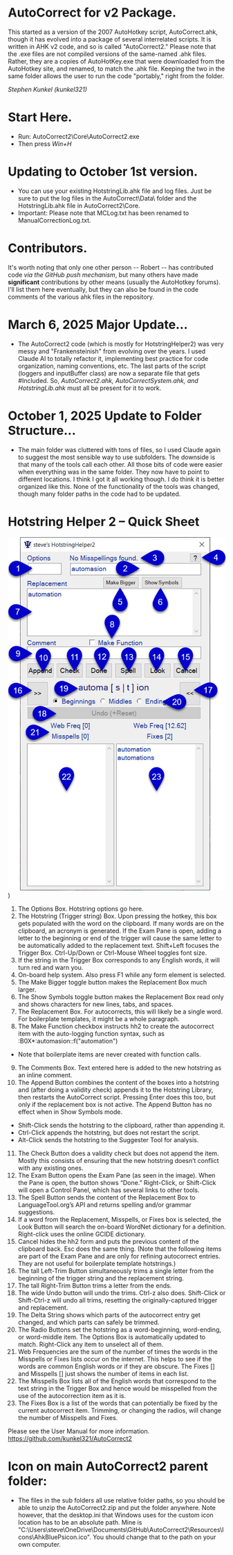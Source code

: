 # AutoCorrect for v2 Package.
This started as a version of the 2007 AutoHotkey script, AutoCorrect.ahk, though it has evolved into a package of several interrelated scripts.  It is written in AHK v2 code, and so is called "AutoCorrect2."  Please note that the .exe files are not compiled versions of the same-named .ahk files.  Rather, they are a copies of AutoHotKey.exe that were downloaded from the AutoHotkey site, and renamed, to match the .ahk file.  Keeping the two in the same folder allows the user to run the code "portably," right from the folder.   

_Stephen Kunkel (kunkel321)_

# Start Here.
- Run: AutoCorrect2\Core\AutoCorrect2.exe
- Then press _Win+H_

# Updating to October 1st version.  
- You can use your existing HotstringLib.ahk file and log files.  Just be sure to put the log files in the AutoCorrect\Data\ folder and the HotstringLib.ahk file in AutoCorrect2\Core\.
- Important: Please note that MCLog.txt has been renamed to ManualCorrectionLog.txt.

# Contributors.
It's worth noting that only one other person -- Robert -- has contributed code _via the GitHub push mechanism_, but many others have made **significant** contributions by other means (usually the AutoHotkey forums).  I'll list them here eventually, but they can also be found in the code comments of the various ahk files in the repository. 

# March 6, 2025 Major Update...
- The AutoCorrect2 code (which is mostly for HotstringHelper2) was very messy and "Frankensteinish" from evolving over the years.  I used Claude AI to totally refactor it, implementing best practice for code organization, naming conventions, etc.  The last parts of the script (loggers and inputBuffer class) are now a separate file that gets #Included.  So, _AutoCorrect2.ahk, AutoCorrectSystem.ahk, and HotstringLib.ahk_ must all be present for it to work. 
# October 1, 2025 Update to Folder Structure...
- The main folder was cluttered with tons of files, so I used Claude again to suggest the most sensible way to use subfolders.  The downside is that many of the tools call each other.  All those bits of code were easier when everything was in the same folder.  They now have to point to different locations.  I think I got it all working though.  I do think it is better organized like this.  None of the functionality of the tools was changed, though many folder paths in the code had to be updated.  

# Hotstring Helper 2 – Quick Sheet
![Screenshot of hotstringhelper main gui](https://github.com/kunkel321/AutoCorrect2/blob/main/Resources/Images/GUI%20quicksheet.jpg))
1.	The Options Box.  Hotstring options go here.
2.	The Hotstring (Trigger string) Box.  Upon pressing the hotkey, this box gets populated with the word on the clipboard.  If many words are on the clipboard, an acronym is generated.  If the Exam Pane is open, adding a letter to the beginning or end of the trigger will cause the same letter to be automatically added to the replacement text.  Shift+Left focuses the Trigger Box.  Ctrl-Up/Down or Ctrl-Mouse Wheel toggles font size.
3.	If the string in the Trigger Box corresponds to any English words, it will turn red and warn you.  
4.	On-board help system.  Also press F1 while any form element is selected.
5.	The Make Bigger toggle button makes the Replacement Box much larger.
6.	The Show Symbols toggle button makes the Replacement Box read only and shows characters for new  lines, tabs, and spaces.
7.	The Replacement Box.  For autocorrects, this will likely be a single word.   For boilerplate templates, it might be a whole paragraph. 
8.	The Make Function checkbox instructs hh2 to create the autocorrect item with the auto-logging function syntax, such as :B0X*:automasion::f("automation") 
- Note that boilerplate items are never created with function calls. 
9.	The Comments Box.  Text entered here is added to the new hotstring as an inline comment. 
10.	The Append Button combines the content of the boxes into a hotstring and (after doing a validity check) appends it to the Hotstring Library, then restarts the AutoCorrect script.  Pressing Enter does this too, but only if the replacement box is not active.  The Append Button has no effect when in Show Symbols mode.  
- Shift-Click sends the hotstring to the clipboard, rather than appending it.  
- Ctrl-Click appends the hotstring, but does not restart the script.  
- Alt-Click sends the hotstring to the Suggester Tool for analysis.
11.	The Check Button does a validity check but does not append the item.  Mostly this consists of ensuring that the new hotstring doesn’t conflict with any existing ones. 
12.	The Exam Button opens the Exam Pane (as seen in the image).  When the Pane is open, the button shows “Done.”   Right-Click, or Shift-Click will open a Control Panel, which has several links to other tools. 
13.	The Spell Button sends the content of the Replacement Box to LanguageTool.org’s API and returns spelling and/or grammar suggestions.  
14.	If a word from the Replacement, Misspells, or Fixes box is selected, the Look Button will search the on-board WordNet dictionary for a definition.  Right-click uses the online GCIDE dictionary.
15.	Cancel hides the hh2 form and puts the previous content of the clipboard back.  Esc does the same thing. 
(Note that the following items are part of the Exam Pane and are only for refining autocorrect entries.  They are not useful for boilerplate template hotstrings.)
16.	The tall Left-Trim Button simultaneously trims a single letter from the  beginning of the trigger string and the replacement string.
17.	The tall Right-Trim Button trims a letter from the ends.
18.	The wide Undo button will undo the trims.  Ctrl-z also does.  Shift-Click or Shift-Ctrl-z will undo all trims, resetting the originally-captured trigger and replacement.  
19.	The Delta String shows which parts of the autocorrect entry get changed, and which parts can safely be trimmed.
20.	The Radio Buttons set the hotstring as a word-beginning, word-ending, or word-middle item.  The Options Box is automatically updated to match.  Right-Click any item to unselect all of them.
21.	Web Frequencies are the sum of the number of times the words in the Misspells or Fixes lists occur on the internet.  This helps to see if the words are common English words or if they are obscure.  The Fixes [] and Misspells [] just shows the number of items in each list.
22.	The Misspells Box lists all of the English words that correspond to the text string in the Trigger Box and hence would be misspelled from the use of the autocorrection item as it is.  
23.	The Fixes Box is a list of the words that can potentially be fixed by the current autocorrect item.   Trimming, or changing the radios, will change the number of Misspells and Fixes.  

Please see the User Manual for more information.   https://github.com/kunkel321/AutoCorrect2

# Icon on main AutoCorrect2 parent folder:
- The files in the sub folders all use relative folder paths, so you should be able to unzip the AutoCorrect2.zip and put the folder anywhere.  Note however, that the desktop.ini that Windows uses for the custom icon location has to be an absolute path.  Mine is "C:\Users\steve\OneDrive\Documents\GitHub\AutoCorrect2\Resources\Icons\AhkBluePsicon.ico".  You should change that to the path on your own computer. 
